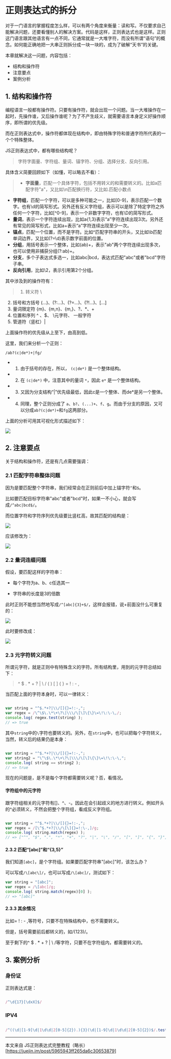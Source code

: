 # 正则表达式的拆分

对于一门语言的掌握程度怎么样，可以有两个角度来衡量：读和写。不仅要求自己能解决问题，还要看懂别人的解决方案。代码是这样，正则表达式也是这样。正则这门语言跟其他语言有一点不同，它通常就是一大堆字符，而没有所谓“语句”的概念。如何能正确地把一大串正则拆分成一块一块的，成为了破解“天书”的关键。

本章就解决这一问题，内容包括：

- 结构和操作符
- 注意要点
- 案例分析


## 1. 结构和操作符

编程语言一般都有操作符。只要有操作符，就会出现一个问题。当一大堆操作在一起时，先操作谁，又后操作谁呢？为了不产生歧义，就需要语言本身定义好操作顺序，即所谓的优先级。

而在正则表达式中，操作符都体现在结构中，即由特殊字符和普通字符所代表的一个个特殊整体。

JS正则表达式中，都有哪些结构呢？

> 字符字面量、字符组、量词、锚字符、分组、选择分支、反向引用。

具体含义简要回顾如下（如懂，可以略去不看）：

> - **字面量**，匹配一个具体字符，包括不用转义的和需要转义的。比如a匹配字符"a"，又比如\n匹配换行符，又比如\.匹配小数点
- **字符组**，匹配一个字符，可以是多种可能之一，比如[0-9]，表示匹配一个数字。也有\d的简写形式。另外还有反义字符组，表示可以是除了特定字符之外任何一个字符，比如[^0-9]，表示一个非数字字符，也有\D的简写形式。
- **量词**，表示一个字符连续出现，比如a{1,3}表示“a”字符连续出现3次。另外还有常见的简写形式，比如a+表示“a”字符连续出现至少一次。
- **锚点**，匹配一个位置，而不是字符。比如^匹配字符串的开头，又比如\b匹配单词边界，又比如(?=\d)表示数字前面的位置。
- **分组**，用括号表示一个整体，比如(ab)+，表示"ab"两个字符连续出现多次，也可以使用非捕获分组(?:ab)+。
- **分支**，多个子表达式多选一，比如abc|bcd，表达式匹配"abc"或者"bcd"字符子串。
- **反向引用**，比如\2，表示引用第2个分组。


其中涉及到的操作符有：

> 1. 转义符 \ 
2. 括号和方括号 (...)、(?:...)、(?=...)、(?!...)、[...] 
3. 量词限定符 {m}、{m,n}、{m,}、?、*、+ 
4. 位置和序列 ^ 、$、 \元字符、 一般字符 
5. 管道符（竖杠）|  

上面操作符的优先级从上至下，由高到低。

这里，我们来分析一个正则：

    /ab?(c|de*)+|fg/

- 1. 由于括号的存在，所以， `(c|de*)` 是一个整体结构。
- 2. 在 `(c|de*)` 中，注意其中的量词 `*`，因此 `e*` 是一个整体结构。
- 3. 又因为分支结构“|”优先级最低，因此c是一个整体、而de*是另一个整体。
- 4. 同理，整个正则分成了 `a`、`b?`、`(...)+`、`f`、`g`。而由于分支的原因，又可以分成`ab?(c|de*)+`和`fg`这两部分。

上面的分析可用其可视化形式描述如下：

![](./img/reg_13.webp)

## 2. 注意要点

关于结构和操作符，还是有几点需要强调：

### 2.1 匹配字符串整体问题

因为是要匹配整个字符串，我们经常会在正则前后中加上锚字符`^`和`$`。

比如要匹配目标字符串"abc"或者"bcd"时，如果一不小心，就会写成`/^abc|bcd$/`。

而位置字符和字符序列优先级要比竖杠高，故其匹配的结构是：

![](./img/reg_14.webp)

应该修改为：

![](./img/reg_15.webp)

### 2.2 量词连缀问题

假设，要匹配这样的字符串：

- 每个字符为a、b、c任选其一

- 字符串的长度是3的倍数

此时正则不能想当然地写成`/^[abc]{3}+$/`，这样会报错，说+前面没什么可重复的：

![](./img/reg_16.webp)

此时要修改成：

![](./img/reg_17.webp)

### 2.3 元字符转义问题

所谓元字符，就是正则中有特殊含义的字符。所有结构里，用到的元字符总结如下：

> ^ $ . * + ? | \ / ( ) [ ] { } = ! : - ,

当匹配上面的字符本身时，可以一律转义：

```javaScript

var string = "^$.*+?|\\/[]{}=!:-,";
var regex = /\^\$\.\*\+\?\|\\\/\[\]\{\}\=\!\:\-\,/;
console.log( regex.test(string) ); 
// => true

```
其中`string`中的`\`字符也要转义的。另外，在`string`中，也可以把每个字符转义，当然，转义后的结果仍是本身：


```javaScript

var string = "^$.*+?|\\/[]{}=!:-,";
var string2 = "\^\$\.\*\+\?\|\\\/\[\]\{\}\=\!\:\-\,";
console.log( string == string2 ); 
// => true

```
现在的问题是，是不是每个字符都需要转义呢？否，看情况。

#### 字符组中的元字符

跟字符组相关的元字符有[]、^、-。因此在会引起歧义的地方进行转义。例如开头的^必须转义，不然会把整个字符组，看成反义字符组。

```javaScript

var string = "^$.*+?|\\/[]{}=!:-,";
var regex = /[\^$.*+?|\\/\[\]{}=!:\-,]/g;
console.log( string.match(regex) );
// => ["^", "$", ".", "*", "+", "?", "|", "\", "/", "[", "]", "{", "}", "=", "!", ":", "-", ","]


```

#### 2.3.2 匹配“[abc]”和“{3,5}”

我们知道`[abc]`，是个字符组。如果要匹配字符串"[abc]"时，该怎么办？

可以写成`/\[abc\]/`，也可以写成`/\[abc]/`，测试如下：

```javaScript
var string = "[abc]";
var regex = /\[abc]/g;
console.log( string.match(regex)[0] ); 
// => "[abc]"
```

#### 2.3.3 其余情况

比如= ! : - ,等符号，只要不在特殊结构中，也不需要转义。

但是，括号需要前后都转义的，如/\(123\)/。

至于剩下的^ $ . * + ? | \ /等字符，只要不在字符组内，都需要转义的。

## 3. 案例分析

### 身份证

正则表达式是：

```javaScript

/^\d{17}[\dxX]$/

```
### IPV4


```javaScript

/^((\d|[1-9]\d|1\d\d|2[0-5]{2}).){3}(\d|[1-9]\d|1\d\d|2[0-5]{2})$/.test("255.255.255.255")

```

---

本文来自 JS正则表达式完整教程（略长）[https://juejin.im/post/5965943ff265da6c30653879]
